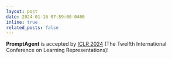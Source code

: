 ```yaml
---
layout: post
date: 2024-01-16 07:59:00-0400
inline: true
related_posts: false
---
```


**PromptAgent** is accepted by [ICLR 2024](https://iclr.cc/) (The Twelfth International Conference on Learning Representations)! 
